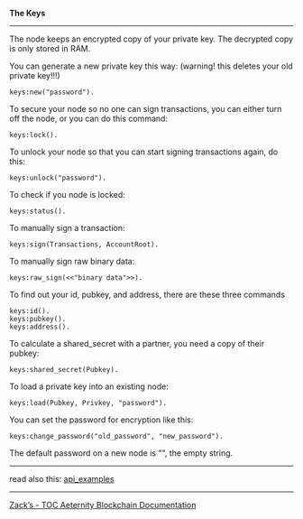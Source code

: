 **The Keys**
***

The node keeps an encrypted copy of your private key.
The decrypted copy is only stored in RAM.

You can generate a new private key this way: (warning! this deletes your old private key!!!)
```
keys:new("password").
```

To secure your node so no one can sign transactions, you can either turn off the node, or you can do this command:
```
keys:lock().
```

To unlock your node so that you can start signing transactions again, do this:
```
keys:unlock("password").
```

To check if you node is locked:
```
keys:status().
```

To manually sign a transaction:
```
keys:sign(Transactions, AccountRoot).
```

To manually sign raw binary data:
```
keys:raw_sign(<<"binary data">>).
```

To find out your id, pubkey, and address, there are these three commands
```
keys:id().
keys:pubkey().
keys:address().
```

To calculate a shared_secret with a partner, you need a copy of their pubkey:
```
keys:shared_secret(Pubkey).
```

To load a private key into an existing node:
```
keys:load(Pubkey, Privkey, "password").
```


You can set the password for encryption like this:
```
keys:change_password("old_password", "new_password").
```
The default password on a new node is "", the empty string.

***
read also this: [api_examples](api_examples)
***
[Zack’s - TOC Aeternity Blockchain Documentation](Zack_Docs_TOC)